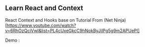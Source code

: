 ## Learn React and Context

React Context and Hooks base on Tutorial From (Net Ninja)[https://www.youtube.com/watch?v=6RhOzQciVwI&list=PL4cUxeGkcC9hNokByJilPg5g9m2APUePI]

Demo :
